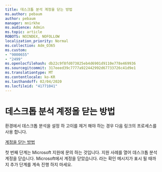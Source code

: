 ```yaml
---
title: 데스크톱 분석 계정을 닫는 방법
ms.author: pebaum
author: pebaum
manager: mnirkhe
ms.audience: Admin
ms.topic: article
ROBOTS: NOINDEX, NOFOLLOW
localization_priority: Normal
ms.collection: Adm_O365
ms.custom:
- "9000655"
- "2499"
ms.openlocfilehash: db22c9f8fd073825eb4d6901d9110e778e469936
ms.sourcegitcommit: 317eeed39c7777a922442992d67733726c41d9e1
ms.translationtype: MT
ms.contentlocale: ko-KR
ms.lasthandoff: 02/04/2020
ms.locfileid: "41771041"
---
```

# <a name="how-to-close-your-desktop-analytics-account"></a>데스크톱 분석 계정을 닫는 방법

환경에서 데스크톱 분석을 설정 하 고이를 제거 해야 하는 경우 다음 링크의 프로세스를 사용 합니다.

[계정을 닫는 방법](https://docs.microsoft.com/configmgr/desktop-analytics/account-close)

첫 번째 단계는 Microsoft 지원에 문의 하는 것입니다. 지원 사례를 열어 데스크톱 분석 계정을 닫습니다. Microsoft에서 계정을 닫았습니다. 라는 확인 메시지가 표시 될 때까지 추가 단계를 계속 진행 하지 마세요.